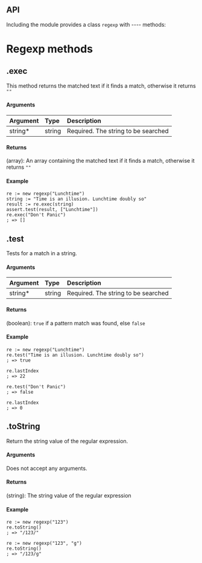 
## API

Including the module provides a class `regexp` with ---- methods:

# **Regexp methods**
## .exec
This method returns the matched text if it finds a match, otherwise it returns `""`

#### Arguments
| Argument       | Type         | Description  |
| :------------- | :----------- | :----------- |
|  string*        | string       | Required. The string to be searched |



#### Returns
(array): An array containing the matched text if it finds a match, otherwise it returns `""`


#### Example

```autohotkey
re := new regexp("Lunchtime")
string := "Time is an illusion. Lunchtime doubly so"
result := re.exec(string)
assert.test(result, ["Lunchtime"])
re.exec("Don't Panic")
; => []

```



## .test
Tests for a match in a string.

#### Arguments
| Argument       | Type         | Description  |
| :------------- | :----------- | :----------- |
|  string*       | string       | Required. The string to be searched |



#### Returns
(boolean): `true` if a pattern match was found, else `false`


#### Example

```autohotkey
re := new regexp("Lunchtime")
re.test("Time is an illusion. Lunchtime doubly so")
; => true

re.lastIndex
; => 22

re.test("Don't Panic")
; => false

re.lastIndex
; => 0

```



## .toString
Return the string value of the regular expression.

#### Arguments
Does not accept any arguments.



#### Returns
(string): The string value of the regular expression


#### Example

```autohotkey
re := new regexp("123")
re.toString()
; => "/123/"

re := new regexp("123", "g")
re.toString()
; => "/123/g"

```
